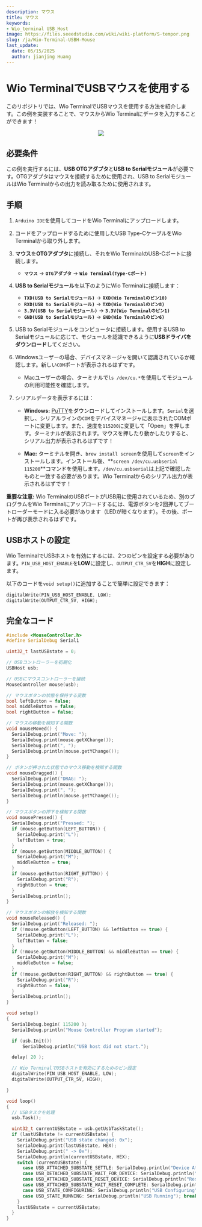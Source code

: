 ```yaml
---
description: マウス
title: マウス
keywords:
- Wio_terminal USB_Host
image: https://files.seeedstudio.com/wiki/wiki-platform/S-tempor.png
slug: /ja/Wio-Terminal-USBH-Mouse
last_update:
  date: 05/15/2025
  author: jianjing Huang
---
```



# Wio TerminalでUSBマウスを使用する

このリポジトリでは、Wio TerminalでUSBマウスを使用する方法を紹介します。この例を実装することで、マウスからWio Terminalにデータを入力することができます！

<div align="center"><img width ="{500}" src="https://files.seeedstudio.com/wiki/Wio-Terminal/img/20200108160611.gif"/></div>

## 必要条件

この例を実行するには、**USB OTGアダプタ**と**USB to Serialモジュール**が必要です。OTGアダプタはマウスを接続するために使用され、USB to SerialモジュールはWio Terminalからの出力を読み取るために使用されます。

## 手順

1. `Arduino IDE`を使用してコードをWio Terminalにアップロードします。

2. コードをアップロードするために使用したUSB Type-CケーブルをWio Terminalから取り外します。

3. **マウス**を**OTGアダプタ**に接続し、それをWio TerminalのUSB-Cポートに接続します。
      - **`マウス`** -> **`OTGアダプタ`** -> **`Wio Terminal(Type-Cポート)`**

4. **USB to Serialモジュール**を以下のようにWio Terminalに接続します：
      - **`TXD(USB to Serialモジュール)`** -> **`RXD(Wio Terminalのピン10)`**
      - **`RXD(USB to Serialモジュール)`** -> **`TXD(Wio Terminalのピン8)`**
      - **`3.3V(USB to Serialモジュール)`** -> **`3.3V(Wio Terminalのピン1)`**
      - **`GND(USB to Serialモジュール)`** -> **`GND(Wio Terminalのピン6)`**

5. USB to Serialモジュールをコンピュータに接続します。使用するUSB to Serialモジュールに応じて、モジュールを認識できるように**USBドライバをダウンロード**してください。

6. Windowsユーザーの場合、デバイスマネージャを開いて認識されているか確認します。新しい`COM`ポートが表示されるはずです。
      - Macユーザーの場合、ターミナルで`ls /dev/cu.*`を使用してモジュールの利用可能性を確認します。

7. シリアルデータを表示するには：
      - **Windows:** [PuTTY](https://www.putty.org/)をダウンロードしてインストールします。`Serial`を選択し、シリアルラインの`COM`をデバイスマネージャに表示されたCOMポートに変更します。また、速度を`115200`に変更して「Open」を押します。ターミナルが表示されます。マウスを押したり動かしたりすると、シリアル出力が表示されるはずです！

      - **Mac:** ターミナルを開き、`brew install screen`を使用して`screen`をインストールします。インストール後、**`screen /dev/cu.usbserial 115200`**コマンドを使用します。`/dev/cu.usbserial`は上記で確認したものと一致する必要があります。Wio Terminalからのシリアル出力が表示されるはずです！

**重要な注意:** Wio TerminalのUSBポートがUSB用に使用されているため、別のプログラムをWio Terminalにアップロードするには、電源ボタンを2回押してブートローダーモードに入る必要があります（LEDが暗くなります）。その後、ポートが再び表示されるはずです。

## USBホストの設定

Wio TerminalでUSBホストを有効にするには、2つのピンを設定する必要があります。`PIN_USB_HOST_ENABLE`を**LOW**に設定し、`OUTPUT_CTR_5V`を**HIGH**に設定します。

以下のコードを`void setup()`に追加することで簡単に設定できます：

```cpp
digitalWrite(PIN_USB_HOST_ENABLE, LOW);
digitalWrite(OUTPUT_CTR_5V, HIGH);
```

## 完全なコード

```cpp
#include <MouseController.h>
#define SerialDebug Serial1

uint32_t lastUSBstate = 0;

// USBコントローラーを初期化
USBHost usb;

// USBにマウスコントローラーを接続
MouseController mouse(usb);

// マウスボタンの状態を保持する変数
bool leftButton = false;
bool middleButton = false;
bool rightButton = false;

// マウスの移動を検知する関数
void mouseMoved() {
  SerialDebug.print("Move: ");
  SerialDebug.print(mouse.getXChange());
  SerialDebug.print(", ");
  SerialDebug.println(mouse.getYChange());
}

// ボタンが押された状態でのマウス移動を検知する関数
void mouseDragged() {
  SerialDebug.print("DRAG: ");
  SerialDebug.print(mouse.getXChange());
  SerialDebug.print(", ");
  SerialDebug.println(mouse.getYChange());
}

// マウスボタンの押下を検知する関数
void mousePressed() {
  SerialDebug.print("Pressed: ");
  if (mouse.getButton(LEFT_BUTTON)) {
    SerialDebug.print("L");
    leftButton = true;
  }
  if (mouse.getButton(MIDDLE_BUTTON)) {
    SerialDebug.print("M");
    middleButton = true;
  }
  if (mouse.getButton(RIGHT_BUTTON)) {
    SerialDebug.print("R");
    rightButton = true;
  }
  SerialDebug.println();
}

// マウスボタンの解放を検知する関数
void mouseReleased() {
  SerialDebug.print("Released: ");
  if (!mouse.getButton(LEFT_BUTTON) && leftButton == true) {
    SerialDebug.print("L");
    leftButton = false;
  }
  if (!mouse.getButton(MIDDLE_BUTTON) && middleButton == true) {
    SerialDebug.print("M");
    middleButton = false;
  }
  if (!mouse.getButton(RIGHT_BUTTON) && rightButton == true) {
    SerialDebug.print("R");
    rightButton = false;
  }
  SerialDebug.println();
}

void setup()
{
  SerialDebug.begin( 115200 );
  SerialDebug.println("Mouse Controller Program started");

  if (usb.Init())
      SerialDebug.println("USB host did not start.");

  delay( 20 );

  // Wio TerminalでUSBホストを有効にするためのピン設定
  digitalWrite(PIN_USB_HOST_ENABLE, LOW);
  digitalWrite(OUTPUT_CTR_5V, HIGH);

}

void loop()
{
  // USBタスクを処理
  usb.Task();

  uint32_t currentUSBstate = usb.getUsbTaskState();
  if (lastUSBstate != currentUSBstate) {
    SerialDebug.print("USB state changed: 0x");
    SerialDebug.print(lastUSBstate, HEX);
    SerialDebug.print(" -> 0x");
    SerialDebug.println(currentUSBstate, HEX);
    switch (currentUSBstate) {
      case USB_ATTACHED_SUBSTATE_SETTLE: SerialDebug.println("Device Attached"); break;
      case USB_DETACHED_SUBSTATE_WAIT_FOR_DEVICE: SerialDebug.println("Detached, waiting for Device"); break;
      case USB_ATTACHED_SUBSTATE_RESET_DEVICE: SerialDebug.println("Resetting Device"); break;
      case USB_ATTACHED_SUBSTATE_WAIT_RESET_COMPLETE: SerialDebug.println("Reset complete"); break;
      case USB_STATE_CONFIGURING: SerialDebug.println("USB Configuring"); break;
      case USB_STATE_RUNNING: SerialDebug.println("USB Running"); break;
    }
    lastUSBstate = currentUSBstate;
  }
}
```